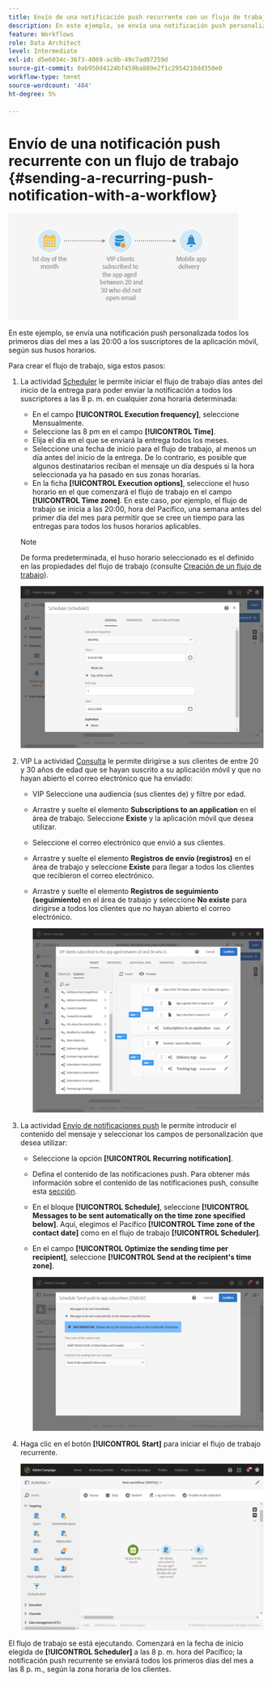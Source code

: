 ```yaml
---
title: Envío de una notificación push recurrente con un flujo de trabajo
description: En este ejemplo, se envía una notificación push personalizada todos los primeros días del mes a las 20:00 a los suscriptores de la aplicación móvil en función de sus husos horarios
feature: Workflows
role: Data Architect
level: Intermediate
exl-id: d5e6034c-3673-4069-ac0b-49c7ad07259d
source-git-commit: 0ab950d4124bf459ba889e2f1c2954210dd350e0
workflow-type: tm+mt
source-wordcount: '484'
ht-degree: 5%

---
```


# Envío de una notificación push recurrente con un flujo de trabajo {#sending-a-recurring-push-notification-with-a-workflow}

![](assets/wkf_push_example_1.png)

En este ejemplo, se envía una notificación push personalizada todos los primeros días del mes a las 20:00 a los suscriptores de la aplicación móvil, según sus husos horarios.

Para crear el flujo de trabajo, siga estos pasos:

1. La actividad [Scheduler](../../automating/using/scheduler.md) le permite iniciar el flujo de trabajo días antes del inicio de la entrega para poder enviar la notificación a todos los suscriptores a las 8 p. m. en cualquier zona horaria determinada:

   * En el campo **[!UICONTROL Execution frequency]**, seleccione Mensualmente.
   * Seleccione las 8 pm en el campo **[!UICONTROL Time]**.
   * Elija el día en el que se enviará la entrega todos los meses.
   * Seleccione una fecha de inicio para el flujo de trabajo, al menos un día antes del inicio de la entrega. De lo contrario, es posible que algunos destinatarios reciban el mensaje un día después si la hora seleccionada ya ha pasado en sus zonas horarias.
   * En la ficha **[!UICONTROL Execution options]**, seleccione el huso horario en el que comenzará el flujo de trabajo en el campo **[!UICONTROL Time zone]**. En este caso, por ejemplo, el flujo de trabajo se inicia a las 20:00, hora del Pacífico, una semana antes del primer día del mes para permitir que se cree un tiempo para las entregas para todos los husos horarios aplicables.

   >[!NOTE]
   >
   >De forma predeterminada, el huso horario seleccionado es el definido en las propiedades del flujo de trabajo (consulte [Creación de un flujo de trabajo](../../automating/using/building-a-workflow.md)).

   ![](assets/wkf_push_example_5.png)

1. VIP La actividad [Consulta](../../automating/using/query.md) le permite dirigirse a sus clientes de entre 20 y 30 años de edad que se hayan suscrito a su aplicación móvil y que no hayan abierto el correo electrónico que ha enviado:

   * VIP Seleccione una audiencia (sus clientes de) y filtre por edad.
   * Arrastre y suelte el elemento **Subscriptions to an application** en el área de trabajo. Seleccione **Existe** y la aplicación móvil que desea utilizar.
   * Seleccione el correo electrónico que envió a sus clientes.
   * Arrastre y suelte el elemento **Registros de envío (registros)** en el área de trabajo y seleccione **Existe** para llegar a todos los clientes que recibieron el correo electrónico.
   * Arrastre y suelte el elemento **Registros de seguimiento (seguimiento)** en el área de trabajo y seleccione **No existe** para dirigirse a todos los clientes que no hayan abierto el correo electrónico.

     ![](assets/wkf_push_example_2.png)

1. La actividad [Envío de notificaciones push](../../automating/using/push-notification-delivery.md) le permite introducir el contenido del mensaje y seleccionar los campos de personalización que desea utilizar:

   * Seleccione la opción **[!UICONTROL Recurring notification]**.
   * Defina el contenido de las notificaciones push. Para obtener más información sobre el contenido de las notificaciones push, consulte esta [sección](../../channels/using/preparing-and-sending-a-push-notification.md).
   * En el bloque **[!UICONTROL Schedule]**, seleccione **[!UICONTROL Messages to be sent automatically on the time zone specified below]**. Aquí, elegimos el Pacífico **[!UICONTROL Time zone of the contact date]** como en el flujo de trabajo **[!UICONTROL Scheduler]**.
   * En el campo **[!UICONTROL Optimize the sending time per recipient]**, seleccione **[!UICONTROL Send at the recipient's time zone]**.

     ![](assets/wkf_push_example_4.png)

1. Haga clic en el botón **[!UICONTROL Start]** para iniciar el flujo de trabajo recurrente.

   ![](assets/wkf_push_example_3.png)

El flujo de trabajo se está ejecutando. Comenzará en la fecha de inicio elegida de **[!UICONTROL Scheduler]** a las 8 p. m. hora del Pacífico; la notificación push recurrente se enviará todos los primeros días del mes a las 8 p. m., según la zona horaria de los clientes.
